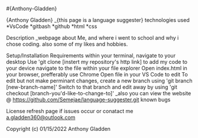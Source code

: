 #{Anthony-Gladden}

{Anthony Gladden}
_{this page is a language suggester}
technologies used
*VsCode *gitbash *github *html *css

Description
_webpage about Me, and where i went to school and why i chose coding. also some of my likes and hobbies.

Setup/Installation Requirements
within your terminal, navigate to your desktop
Use 'git clone [instert my repository's http link] to add my code to your device
navigate to the file within your file explorer
Open index.html in your browser, prefferably use Chrome
Open file in your VS Code to edit
To edit but not make perminant changes, create a new branch using 'git branch [new-branch-name]'
Switch to that branch and edit away by using 'git checkout [branch-you'd-like-to-change-to]'
_also you can view the website @ https://github.com/Semejae/language-suggester.git
known bugs


License
refresh page if issues occur or conatact me a.gladden360@outlook.com

Copyright (c) 01/15/2022 Anthony Gladden